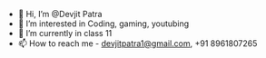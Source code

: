 - 👋 Hi, I’m @Devjit Patra
- 👀 I’m interested in Coding, gaming, youtubing
- 🌱 I’m currently in class 11
- 📫 How to reach me - devjitpatra1@gmail.com, +91 8961807265

<!---
Creator-Hub-Official/Creator-Hub-Official is a ✨ special ✨ repository because its `README.md` (this file) appears on your GitHub profile.
You can click the Preview link to take a look at your changes.
--->

